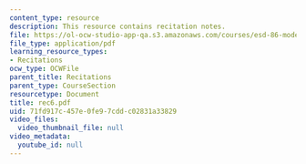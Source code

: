 ```yaml
---
content_type: resource
description: This resource contains recitation notes.
file: https://ol-ocw-studio-app-qa.s3.amazonaws.com/courses/esd-86-models-data-and-inference-for-socio-technical-systems-spring-2007/71fd917c457e0fe97cddc02831a33829_rec6.pdf
file_type: application/pdf
learning_resource_types:
- Recitations
ocw_type: OCWFile
parent_title: Recitations
parent_type: CourseSection
resourcetype: Document
title: rec6.pdf
uid: 71fd917c-457e-0fe9-7cdd-c02831a33829
video_files:
  video_thumbnail_file: null
video_metadata:
  youtube_id: null
---
```

